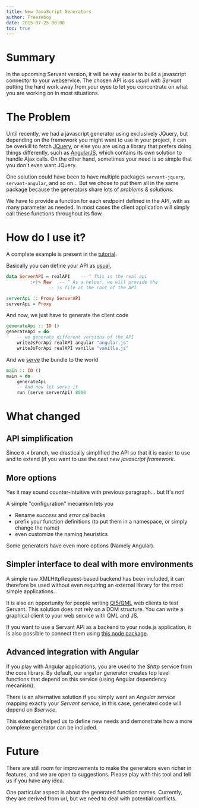```yaml
---
title: New JavaScript Generators
author: Freezeboy
date: 2015-07-25 00:00
toc: true
---
```


# Summary

In the upcoming Servant version, it will be way easier to build a javascript
connector to your webservice. The chosen API is *as usual with Servant*
putting the hard work away from your eyes to let you concentrate on what you are
working on in most situations.

# The Problem

Until recently, we had a javascript generator using exclusively
JQuery, but depending on the framework you might want to use in your project,
it can be overkill to fetch [JQuery](http://jquery.org), or else you are using
a library that prefers doing things differently, such as 
[AngularJS](http://angular.io), which contains its own solution to handle
Ajax calls. On the other hand, sometimes your need is so simple that you don't even want JQuery.

One solution could have been to have multiple packages `servant-jquery`,
`servant-angular`, and so on... But we chose to put them all in the same
package because the generators share lots of *problems & solutions*.

We have to provide a function for each endpoint defined in the API, with as many
parameter as needed. In most cases the client application will simply call
these functions throughout its flow.

# How do I use it?

A complete example is present in the [tutorial](/tutorial/javascript.html).

Basically you can define your API as [usual](/tutorial/api-type.html),
``` haskell
data ServerAPI = realAPI    -- ^ This is the real api 
		 :<|> Raw   -- ^ As a helper, we will provide the
			    -- js file at the root of the API

serverApi :: Proxy ServerAPI
serverApi = Proxy
```

And now, we just have to generate the client code
``` haskell
generateApi :: IO ()
generateApi = do
	-- we generate different versions of the API
	writeJsForApi realAPI angular "angular.js"
	writeJsForApi realAPI vanilla "vanilla.js"
```

And we [serve](/tutorial/server.html) the bundle to the world
``` haskell
main :: IO ()
main = do
	generateApi
	-- And now let serve it
	run (serve serverApi) 8000
```

# What changed

## API simplification

Since `0.4` branch, we drastically simplified the API so that it is easier
to use and to extend (if you want to use the *next new javascript framework*.

## More options

Yes it may sound counter-intuitive with previous paragraph... but It's not!

A simple "configuration" mecanism lets you

- Rename *success* and *error* callbacks
- prefix your function definitions (to put them in a namespace, or simply
change the name)
- even customize the naming heuristics

Some generators have even more options (Namely Angular).

## Simpler interface to deal with more environments

A simple raw XMLHttpRequest-based backend has been included, it can therefore
be used without even requiring an external library for the most simple applications.

It is also an opportunity for people writing [Qt5/QML](http://doc.qt.io/qt-5/qmlapplications.html)
web clients to test Servant. This solution does not rely on a DOM structure.
You can write a graphical client to your web service with QML and JS.

If you want to use a Servant API as a backend to your node.js application, it is
also possible to connect them using
[this node package](https://www.npmjs.com/package/xmlhttprequest).

## Advanced integration with Angular

If you play with Angular applications, you are used to the *$http* service from
the core library. By default, our `angular` generator creates top level functions
that depend on this service (using Angular dependency mecanism).

There is an alternative solution if you simply want an _Angular service_ mapping
exactly your _Servant service_, in this case, generated code will depend on
*$service*.

This extension helped us to define new needs and demonstrate how a more complexe
generator can be included.

# Future

There are still room for improvements to make the generators even richer in
features, and we are open to suggestions. Please play with this tool and tell
us if you have any idea.

One particular aspect is about the generated function names. Currently,
they are derived from url, but we need to deal with potential conflicts.
